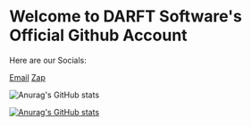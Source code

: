 <h1>Welcome to DARFT Software's Official Github Account</h1>

<p>Here are our Socials:</p>
<a href="sus">Email</a>
<a href="">Zap</a>


![Anurag's GitHub stats](https://github-readme-stats.vercel.app/api?username=DARF-software&show_icons=true&theme=radical)
<br>

[![Anurag's GitHub stats](https://github-readme-stats.vercel.app/api?username=DARFT-software)](https://github.com/anuraghazra/github-readme-stats)
